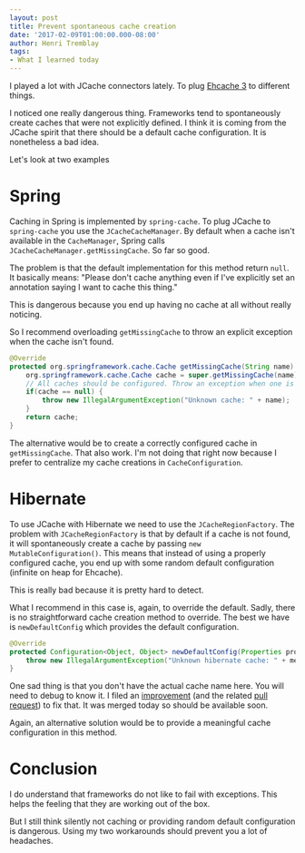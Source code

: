 ```yaml
---
layout: post
title: Prevent spontaneous cache creation
date: '2017-02-09T01:00:00.000-08:00'
author: Henri Tremblay
tags:
- What I learned today
---
```


I played a lot with JCache connectors lately. To plug [Ehcache 3](http://www.ehcache.org/) to different things. 

I noticed one really dangerous thing. Frameworks tend to spontaneously create caches that were not explicitly defined. I 
think it is coming from the JCache spirit that there should be a default cache configuration. It is nonetheless a bad idea. 

Let's look at two examples

# Spring

Caching in Spring is implemented by `spring-cache`. To plug JCache to `spring-cache` you use the `JCacheCacheManager`. By default 
when a cache isn't available in the `CacheManager`, Spring calls `JCacheCacheManager.getMissingCache`. So far so good.

The problem is that the default implementation for this method return `null`. It basically means: "Please don't cache 
anything even if I've explicitly set an annotation saying I want to cache this thing."

This is dangerous because you end up having no cache at all without really noticing.

So I recommend overloading `getMissingCache` to throw an explicit exception when the cache isn't found.

```java
@Override
protected org.springframework.cache.Cache getMissingCache(String name) {
    org.springframework.cache.Cache cache = super.getMissingCache(name);
    // All caches should be configured. Throw an exception when one is not found
    if(cache == null) {
        throw new IllegalArgumentException("Unknown cache: " + name);
    }
    return cache;
}
```
The alternative would be to create a correctly configured cache in `getMissingCache`. That also work. I'm not doing that 
right now because I prefer to centralize my cache creations in `CacheConfiguration`.

# Hibernate

To use JCache with Hibernate we need to use the `JCacheRegionFactory`. The problem with `JCacheRegionFactory` is that by 
default if a cache is not found, it will spontaneously create a cache by passing `new MutableConfiguration()`. This means 
that instead of using a properly configured cache, you end up with some random default configuration (infinite on heap for 
Ehcache).

This is really bad because it is pretty hard to detect.

What I recommend in this case is, again, to override the default. Sadly, there is no straightforward cache creation method to 
override. The best we have is `newDefaultConfig` which provides the default configuration.

```java
@Override
protected Configuration<Object, Object> newDefaultConfig(Properties properties, CacheDataDescription metadata) {
    throw new IllegalArgumentException("Unknown hibernate cache: " + metadata);
}
```
One sad thing is that you don't have the actual cache name here. You will need to debug to know it. I filed an
[improvement](https://hibernate.atlassian.net/browse/HHH-11471) (and the related [pull request](https://github.com/hibernate/hibernate-orm/pull/1783)) 
to fix that. It was merged today so should be available soon.

Again, an alternative solution would be to provide a meaningful cache configuration in this method.

# Conclusion

I do understand that frameworks do not like to fail with exceptions. This helps the feeling that they are working out of 
the box.

But I still think silently not caching or providing random default configuration is dangerous. Using my two workarounds should 
prevent you a lot of headaches.
